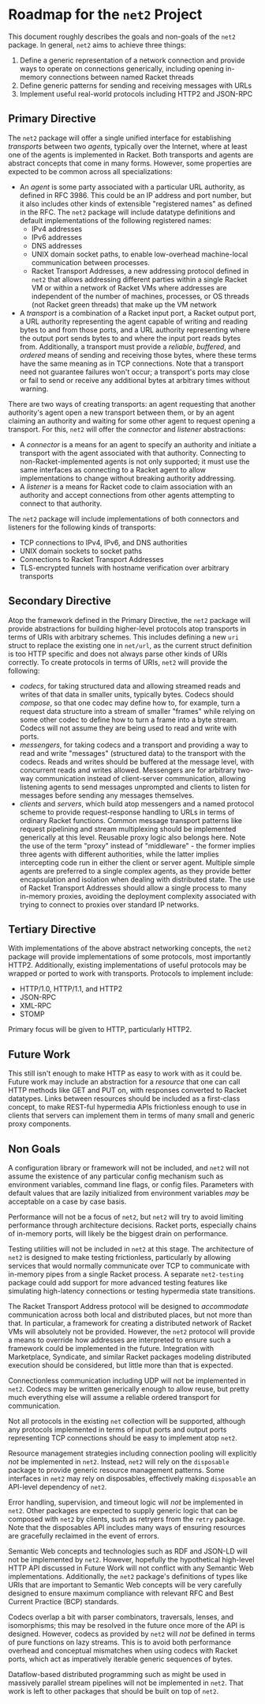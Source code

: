 # Roadmap for the `net2` Project

This document roughly describes the goals and non-goals of the `net2` package.
In general, `net2` aims to achieve three things:

1. Define a generic representation of a network connection and provide ways to
   operate on connections generically, including opening in-memory connections
   between named Racket threads
2. Define generic patterns for sending and receiving messages with URLs
3. Implement useful real-world protocols including HTTP2 and JSON-RPC

## Primary Directive

The `net2` package will offer a single unified interface for establishing
*transports* between two *agents*, typically over the Internet, where at least
one of the agents is implemented in Racket. Both transports and agents are
abstract concepts that come in many forms. However, some properties are expected
to be common across all specializations:

- An *agent* is some party associated with a particular URL authority, as
  defined in RFC 3986. This could be an IP address and port number, but it also
  includes other kinds of extensible "registered names" as defined in the RFC.
  The `net2` package will include datatype definitions and default
  implementations of the following registered names:
  - IPv4 addresses
  - IPv6 addresses
  - DNS addresses
  - UNIX domain socket paths, to enable low-overhead machine-local
    communication between processes.
  - Racket Transport Addresses, a new addressing protocol defined in `net2` that
    allows addressing different parties within a single Racket VM or within a
    network of Racket VMs where addresses are independent of the number of
    machines, processes, or OS threads (not Racket green threads) that make up
    the VM network
- A *transport* is a combination of a Racket input port, a Racket output port, a
  URL authority representing the agent capable of writing and reading bytes to
  and from those ports, and a URL authority representing where the output port
  sends bytes to and where the input port reads bytes from. Additionally, a
  transport must provide a *reliable*, *buffered*, and *ordered* means of
  sending and receiving those bytes, where these terms have the same meaning as
  in TCP connections. Note that a transport need not guarantee failures won't
  occur; a transport's ports may close or fail to send or receive any additional
  bytes at arbitrary times without warning.

There are two ways of creating transports: an agent requesting that another
authority's agent open a new transport between them, or by an agent claiming an
authority and waiting for some other agent to request opening a transport. For
this, `net2` will offer the *connector* and *listener* abstractions:

- A *connector* is a means for an agent to specify an authority and initiate a
  transport with the agent associated with that authority. Connecting to
  non-Racket-implemented agents is not only supported; it must use the same
  interfaces as connecting to a Racket agent to allow implementations to change
  without breaking authority addressing.
- A *listener* is a means for Racket code to claim association with an
  authority and accept connections from other agents attempting to connect to
  that authority.

The `net2` package will include implementations of both connectors and listeners
for the following kinds of transports:

- TCP connections to IPv4, IPv6, and DNS authorities
- UNIX domain sockets to socket paths
- Connections to Racket Transport Addresses
- TLS-encrypted tunnels with hostname verification over arbitrary transports

## Secondary Directive

Atop the framework defined in the Primary Directive, the `net2` package will
provide abstractions for building higher-level protocols atop transports in
terms of URIs with arbitrary schemes. This includes defining a new `uri` struct
to replace the existing one in `net/url`, as the current struct definition is
too HTTP specific and does not always parse other kinds of URIs correctly. To
create protocols in terms of URIs, `net2` will provide the following:

- *codecs*, for taking structured data and allowing streamed reads and writes of
  that data in smaller units, typically bytes. Codecs should *compose*, so that
  one codec may define how to, for example, turn a request data structure into a
  stream of smaller "frames" while relying on some other codec to define how to
  turn a frame into a byte stream. Codecs will not assume they are being used to
  read and write with ports.
- *messengers*, for taking codecs and a transport and providing a way to read
  and write "messages" (structured data) to the transport with the codecs. Reads
  and writes should be buffered at the message level, with concurrent reads and
  writes allowed. Messengers are for arbitrary two-way communication instead of
  client-server communication, allowing listening agents to send messages
  unprompted and clients to listen for messages before sending any messages
  themselves.
- *clients* and *servers*, which build atop messengers and a named protocol
  scheme to provide request-response handling to URLs in terms of ordinary
  Racket functions. Common message transport patterns like request pipelining
  and stream multiplexing should be implemented generically at this level.
  Reusable proxy logic also belongs here. Note the use of the term "proxy"
  instead of "middleware" - the former implies three agents with different
  authorities, while the latter implies intercepting code run in either the
  client or server agent. Multiple simple agents are preferred to a single
  complex agents, as they provide better encapsulation and isolation when
  dealing with distributed state. The use of Racket Transport Addresses should
  allow a single process to many in-memory proxies, avoiding the deployment
  complexity associated with trying to connect to proxies over standard IP
  networks.

## Tertiary Directive

With implementations of the above abstract networking concepts, the `net2`
package will provide implementations of some protocols, most importantly HTTP2.
Additionally, existing implementations of useful protocols may be wrapped or
ported to work with transports. Protocols to implement include:

- HTTP/1.0, HTTP/1.1, and HTTP2
- JSON-RPC
- XML-RPC
- STOMP

Primary focus will be given to HTTP, particularly HTTP2.

## Future Work

This still isn't enough to make HTTP as easy to work with as it could be. Future
work may include an abstraction for a *resource* that one can call HTTP methods
like GET and PUT on, with responses converted to Racket datatypes. Links between
resources should be included as a first-class concept, to make REST-ful
hypermedia APIs frictionless enough to use in clients that servers can implement
them in terms of many small and generic proxy components.

## Non Goals

A configuration library or framework will not be included, and `net2` will not
assume the existence of any particular config mechanism such as environment
variables, command line flags, or config files. Parameters with default values
that are lazily initialized from environment variables *may* be acceptable on a
case by case basis.

Performance will not be a focus of `net2`, but `net2` will try to avoid limiting
performance through architecture decisions. Racket ports, especially chains of
in-memory ports, will likely be the biggest drain on performance.

Testing utilities will not be included in `net2` at this stage. The architecture
of `net2` is designed to make testing frictionless, particularly by allowing
services that would normally communicate over TCP to communicate with in-memory
pipes from a single Racket process. A separate `net2-testing` package could add
support for more advanced testing features like simulating high-latency
connections or testing hypermedia state transitions.

The Racket Transport Address protocol will be designed to *accommodate*
communication across both local and distributed places, but not more than that.
In particular, a framework for creating a distributed network of Racket VMs will
absolutely not be provided. However, the `net2` protocol will provide a means to
override how addresses are interpreted to ensure such a framework could be
implemented in the future. Integration with Marketplace, Syndicate, and similar
Racket packages modeling distributed execution should be considered, but little
more than that is expected.

Connectionless communication including UDP will not be implemented in `net2`.
Codecs may be written generically enough to allow reuse, but pretty much
everything else will assume a reliable ordered transport for communication.

Not all protocols in the existing `net` collection will be supported, although
any protocols implemented in terms of input ports and output ports representing
TCP connections should be easy to implement atop `net2`.

Resource management strategies including connection pooling will explicitly
*not* be implemented in `net2`. Instead, `net2` will rely on the `disposable`
package to provide generic resource management patterns. Some interfaces in
`net2` may rely on disposables, effectively making `disposable` an API-level
dependency of `net2`.

Error handling, supervision, and timeout logic will *not* be implemented in
`net2`. Other packages are expected to supply generic logic that can be composed
with `net2` by clients, such as retryers from the `retry` package. Note that
the disposables API includes many ways of ensuring resources are gracefully
reclaimed in the event of errors.

Semantic Web concepts and technologies such as RDF and JSON-LD will not be
implemented by `net2`. However, hopefully the hypothetical high-level HTTP API
discussed in Future Work will not conflict with any Semantic Web
implementations. Additionally, the `net2` package's definitions of types like
URIs that are important to Semantic Web concepts will be very carefully designed
to ensure maximum compliance with relevant RFC and Best Current Practice (BCP)
standards.

Codecs overlap a bit with parser combinators, traversals, lenses, and
isomorphisms; this may be resolved in the future once more of the API is
designed. However, codecs as provided by `net2` will *not* be defined in terms
of pure functions on lazy streams. This is to avoid both performance overhead
and conceptual mismatches when using codecs with Racket ports, which act as
imperatively iterable generic sequences of bytes.

Dataflow-based distributed programming such as might be used in massively
parallel stream pipelines will not be implemented in `net2`. That work is left
to other packages that should be built on top of `net2`.

